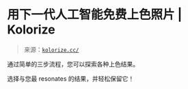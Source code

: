 <!--yml

category: 未分类

date: 2024-05-27 14:52:13

-->

# 用下一代人工智能免费上色照片 | Kolorize

> 来源：[`kolorize.cc/`](https://kolorize.cc/)

通过简单的三步流程，您可以探索各种上色结果。

选择与您最 resonates 的结果，并轻松保留它！
